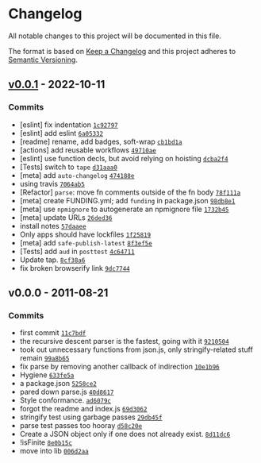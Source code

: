 # Changelog

All notable changes to this project will be documented in this file.

The format is based on [Keep a Changelog](https://keepachangelog.com/en/1.0.0/)
and this project adheres to [Semantic Versioning](https://semver.org/spec/v2.0.0.html).

## [v0.0.1](https://github.com/ljharb/jsonify/compare/v0.0.0...v0.0.1) - 2022-10-11

### Commits

- [eslint] fix indentation [`1c92797`](https://github.com/ljharb/jsonify/commit/1c92797745b21701242c14f53308d5edfef54025)
- [eslint] add eslint [`6a05332`](https://github.com/ljharb/jsonify/commit/6a05332907827cdf79a515911aec6e12625f8c5c)
- [readme] rename, add badges, soft-wrap [`cb1bd1a`](https://github.com/ljharb/jsonify/commit/cb1bd1a464733b27acd4e42062bb47f04e4e8064)
- [actions] add reusable workflows [`49710ae`](https://github.com/ljharb/jsonify/commit/49710aef8d4a92178cab79015c487e83e2211a37)
- [eslint] use function decls, but avoid relying on hoisting [`dcba2f4`](https://github.com/ljharb/jsonify/commit/dcba2f47667ca9c77fd3ce97f0c8cfa50d66a371)
- [Tests] switch to `tape` [`d31aaa0`](https://github.com/ljharb/jsonify/commit/d31aaa075e57b13587d81d5c08dede3ec3cd8438)
- [meta] add `auto-changelog` [`474188e`](https://github.com/ljharb/jsonify/commit/474188e42a5074cd43038e9f57c90e88708c3633)
- using travis [`7064ab5`](https://github.com/ljharb/jsonify/commit/7064ab53e5f73fa31e2ce7aa47d210c539662f16)
- [Refactor] `parse`: move fn comments outside of the fn body [`78f111a`](https://github.com/ljharb/jsonify/commit/78f111a8d8810d14a732a6395787b1ff5a2f899f)
- [meta] create FUNDING.yml; add `funding` in package.json [`98db8e1`](https://github.com/ljharb/jsonify/commit/98db8e1d0793f57308fcda823c568f47e90702a1)
- [meta] use `npmignore` to autogenerate an npmignore file [`1732b45`](https://github.com/ljharb/jsonify/commit/1732b4537dd952a04bee290310caed6b5fd3ade7)
- [meta] update URLs [`26ded36`](https://github.com/ljharb/jsonify/commit/26ded3613780aeb41f802f4cf98e3337ac3e783d)
- install notes [`57daaee`](https://github.com/ljharb/jsonify/commit/57daaeeb1c2d7a183cfc32727d5b447a3268c533)
- Only apps should have lockfiles [`1f25819`](https://github.com/ljharb/jsonify/commit/1f2581918edc11f55fac1be574a695444eff0d58)
- [meta] add `safe-publish-latest` [`8f3ef5e`](https://github.com/ljharb/jsonify/commit/8f3ef5e90262167420d71f08fe50a568499563d6)
- [Tests] add `aud` in `posttest` [`4c64711`](https://github.com/ljharb/jsonify/commit/4c64711da1a2c3c20c0c27e4f6d18f61c94df223)
- Update tap. [`8cf38a6`](https://github.com/ljharb/jsonify/commit/8cf38a62f34dd05c812829c6d0a9ee1a9486dc8a)
- fix broken browserify link [`9dc7744`](https://github.com/ljharb/jsonify/commit/9dc77442cc375823640f13086d5737fdd918bccf)

## v0.0.0 - 2011-08-21

### Commits

- first commit [`11c7bdf`](https://github.com/ljharb/jsonify/commit/11c7bdf47c3f21b014b1e984be52211142d8d8b7)
- the recursive descent parser is the fastest, going with it [`9210504`](https://github.com/ljharb/jsonify/commit/92105047b01811d216777d1b260373431b406f53)
- took out unnecessary functions from json.js, only stringify-related stuff remain [`99a8b65`](https://github.com/ljharb/jsonify/commit/99a8b6580af5dedebb39db18127c671b405c26d3)
- fix parse by removing another callback of indirection [`10e1b96`](https://github.com/ljharb/jsonify/commit/10e1b96b535cd66c0aee768aa6dbfc9778e87dbf)
- Hygiene [`633fe5a`](https://github.com/ljharb/jsonify/commit/633fe5ae4bd69985254a68ae111505ec3d3e74ab)
- a package.json [`5258ce2`](https://github.com/ljharb/jsonify/commit/5258ce240702c78f4affffdc3ea2e095ad04f49f)
- pared down parse.js [`40d8617`](https://github.com/ljharb/jsonify/commit/40d86179553cc972b465c2446f58a7ecda1f24ce)
- Style conformance. [`ad6079c`](https://github.com/ljharb/jsonify/commit/ad6079cbd8dc362a3cc42e1f97c01aa5ccd48bfe)
- forgot the readme and index.js [`69d3062`](https://github.com/ljharb/jsonify/commit/69d306269813548103c027df972d960d1b439eef)
- stringify test using garbage passes [`29db45f`](https://github.com/ljharb/jsonify/commit/29db45f4cd72dca91052baf744656d9561716f55)
- parse test passes too hooray [`d58c20e`](https://github.com/ljharb/jsonify/commit/d58c20ee3e2550490bfb5380ad1b0c085ee12e02)
- Create a JSON object only if one does not already exist. [`8d11dc6`](https://github.com/ljharb/jsonify/commit/8d11dc6950eafc7d01f141ce91d4f585caa29f3b)
- !isFinite [`8e0b15c`](https://github.com/ljharb/jsonify/commit/8e0b15cb492f63067a88ad786e4d5fc0fa89a241)
- move into lib [`006d2aa`](https://github.com/ljharb/jsonify/commit/006d2aaf373382b95801964d5b6505d9b79b3a16)
